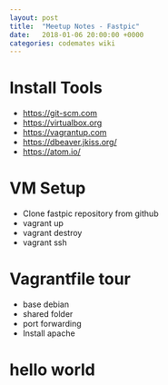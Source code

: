 ```yaml
---
layout: post
title:  "Meetup Notes - Fastpic"
date:   2018-01-06 20:00:00 +0000
categories: codemates wiki
---
```


# Install Tools

- https://git-scm.com
- https://virtualbox.org
- https://vagrantup.com
- https://dbeaver.jkiss.org/
- https://atom.io/

# VM Setup

- Clone fastpic repository from github
- vagrant up
- vagrant destroy
- vagrant ssh

# Vagrantfile tour

- base debian
- shared folder
- port forwarding
- Install apache

# hello world
